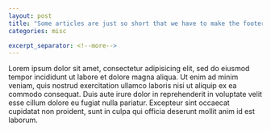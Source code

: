 ```yaml
---
layout: post
title: "Some articles are just so short that we have to make the footer stick"
categories: misc

excerpt_separator: <!--more-->
---
```


Lorem ipsum dolor sit amet, consectetur adipisicing elit, sed do eiusmod tempor incididunt ut labore et dolore magna aliqua. Ut enim ad minim veniam, quis 
nostrud exercitation ullamco laboris nisi ut aliquip ex ea commodo consequat. Duis aute irure dolor in reprehenderit in voluptate velit esse cillum dolore eu fugiat nulla pariatur. Excepteur sint occaecat cupidatat non proident, sunt in culpa qui officia deserunt mollit anim id est laborum.
